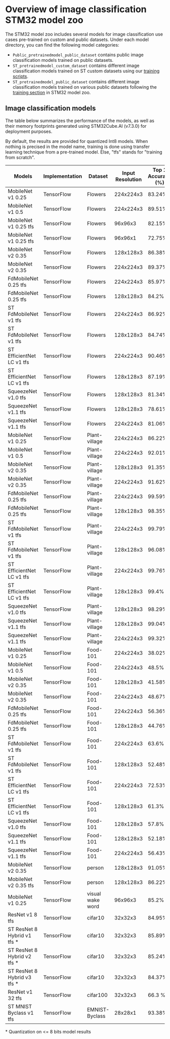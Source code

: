 # Overview of image classification STM32 model zoo

The STM32 model zoo includes several models for image classification use cases pre-trained on custom and public datasets. Under each model directory, you can find the following model categories:

- `Public_pretrainedmodel_public_dataset` contains public image classification models trained on public datasets.
- `ST_pretrainedmodel_custom_dataset` contains different image classification models trained on ST custom datasets using our [training scripts](../scripts/training/README.md). 
- `ST_pretrainedmodel_public_dataset` contains different image classification models trained on various public datasets following the [training section](../scripts/training/README.md) in STM32 model zoo.



<a name="ic_models"></a>
## Image classification models

The table below summarizes the performance of the models, as well as their memory footprints generated using STM32Cube.AI (v7.3.0) for deployment purposes.

By default, the results are provided for quantized Int8 models. When nothing is precised in the model name, training is done using transfer learning technique from a pre-trained model. Else, "tfs" stands for "training from scratch".

| Models                      | Implementation | Dataset          | Input Resolution | Top 1 Accuracy (%) | MACCs    (M) | Activation RAM (KiB) | Weights Flash (KiB) | Source                                                                                                                         |
|-----------------------------|----------------|------------------|------------------|--------------------|-------------|----------------------|---------------------|--------------------------------------------------------------------------------------------------------------------------------|
| MobileNet v1 0.25           | TensorFlow     | Flowers          | 224x224x3          | 83.24%             | 41          | 202.14               | 214.69              | [link](mobilenetv1/ST_pretrainedmodel_public_dataset/flowers/mobilenet_v1_0.25_224/mobilenet_v1_0.25_224_int8.tflite)          |
| MobileNet v1 0.5            | TensorFlow     | Flowers          | 224x224x3	         | 89.51%             | 149.3       | 404.28               | 812.61              | [link](mobilenetv1/ST_pretrainedmodel_public_dataset/flowers/mobilenet_v1_0.5_224/mobilenet_v1_0.5_224_int8.tflite)            |
| MobileNet v1 0.25 tfs       | TensorFlow     | Flowers          | 96x96x3            | 82.15%             | 7.550       | 38.64                | 214.69              | [link](mobilenetv1/ST_pretrainedmodel_public_dataset/flowers/mobilenet_v1_0.25_96/mobilenet_v1_0.25_96_int8.tflite)            |
| MobileNet v1 0.25 tfs       | TensorFlow     | Flowers          | 96x96x1            | 72.75%             | 7.550       | 38.64                | 214.69              | [link](mobilenetv1/ST_pretrainedmodel_public_dataset/flowers/mobilenet_v1_0.25_96_grayscale/mobilenet_v1_0.25_96_grayscale_int8.tflite)  |
| MobileNet v2 0.35           | TensorFlow     | Flowers          | 128x128x3          | 86.38%             | 19          | 224.5                | 406.86              | [link](mobilenetv2/ST_pretrainedmodel_public_dataset/flowers/mobilenet_v2_0.35_128/mobilenet_v2_0.35_128_int8.tflite)          |
| MobileNet v2 0.35           | TensorFlow     | Flowers          | 224x224x3          | 89.37%             | 58.4        | 686.5                | 406.86              | [link](mobilenetv2/ST_pretrainedmodel_public_dataset/flowers/mobilenet_v2_0.35_224/mobilenet_v2_0.35_224_int8.tflite)          |
| FdMobileNet 0.25 tfs        | TensorFlow     | Flowers          | 224x224x3          | 85.97%             | 12.1        | 152.05               | 128.32              | [link](fdmobilenet/ST_pretrainedmodel_public_dataset/flowers/fdmobilenet_0.25_224/fdmobilenet_0.25_224_int8.tflite)            |
| FdMobileNet 0.25 tfs        | TensorFlow     | Flowers          | 128x128x3          | 84.2%              | 3.953       | 51.18                | 128.32              | [link](fdmobilenet/ST_pretrainedmodel_public_dataset/flowers/fdmobilenet_0.25_128/fdmobilenet_0.25_128_int8.tflite)            |
| ST FdMobileNet v1 tfs       | TensorFlow     | Flowers          | 224x224x3          | 86.92%             | 24.74       | 206.87               | 144.93              | Please Contact Edge.ai@st.com                                                                                                  |
| ST FdMobileNet v1 tfs       | TensorFlow     | Flowers          | 128x128x3          | 84.74%             | 8.08        | 70.75                | 144.93              | Please Contact Edge.ai@st.com                                                                                                  |
| ST EfficientNet LC v1 tfs   | TensorFlow     | Flowers          | 224x224x3          | 90.46%             | 62.49       | 308.8                | 505.41              | Please Contact Edge.ai@st.com                                                                                                  |
| ST EfficientNet LC v1 tfs   | TensorFlow     | Flowers          | 128x128x3          | 87.19%             | 20.46       | 104.61               | 505.41              | Please Contact Edge.ai@st.com                                                                                                  |
| SqueezeNet v1.0 tfs         | TensorFlow     | Flowers          | 128x128x3          | 81.34%             | 175.00      | 450.0                | 535.69              | [link](squeezenetv1.0/ST_pretrainedmodel_public_dataset/flowers/squeezenetv1.0_128/squeezenet_v1.0_128_int8.tflite)            |
| SqueezeNet v1.1 tfs         | TensorFlow     | Flowers          | 128x128x3          | 78.61%             | 82.09       | 240.25               | 716.70              | [link](squeezenetv1.1/ST_pretrainedmodel_public_dataset/flowers/squeezenetv1.1_128/squeezenet_v1.1_128_int8.tflite)            |
| SqueezeNet v1.1 tfs         | TensorFlow     | Flowers          | 224x224x3          | 81.06%             | 266,33      | 756.25               | 733.83              | [link](squeezenetv1.1/ST_pretrainedmodel_public_dataset/flowers/squeezenetv1.1_224/squeezenet_v1.1_224_int8.tflite)            |
| MobileNet v1 0.25           | TensorFlow     | Plant-village    | 224x224x3          | 86.22%             | 41.1        | 202.14               | 223.32              | [link](mobilenetv1/ST_pretrainedmodel_public_dataset/plant-village/mobilenet_v1_0.25_224/mobilenet_v1_0.25_224_int8.tflite)    |
| MobileNet v1 0.5            | TensorFlow     | Plant-village    | 224x224x3          | 92.01%             | 149.3       | 404.28               | 829.75              | [link](mobilenetv1/ST_pretrainedmodel_public_dataset/plant-village/mobilenet_v1_0.5_224/mobilenet_v1_0.5_224_int8.tflite)      |
| MobileNet v2 0.35           | TensorFlow     | Plant-village    | 128x128x3          | 91.35%             | 19.1        | 224.5                | 449.5               | [link](mobilenetv2/ST_pretrainedmodel_public_dataset/plant-village/mobilenet_v2_0.35_128/mobilenet_v2_0.35_128_int8.tflite)    |
| MobileNet v2 0.35           | TensorFlow     | Plant-village    | 224x224x3          | 91.62%             | 58.5        | 686.5                | 449.5               | [link](mobilenetv2/ST_pretrainedmodel_public_dataset/plant-village/mobilenet_v2_0.35_224/mobilenet_v2_0.35_224_int8.tflite)    |
| FdMobileNet 0.25 tfs        | TensorFlow     | Plant-village    | 224x224x3          | 99.59%             | 12.1        | 152.05               | 136.95              | [link](fdmobilenet/ST_pretrainedmodel_public_dataset/plant-village/fdmobilenet_0.25_224/fdmobilenet_0.25_224_int8.tflite)      |
| FdMobileNet 0.25 tfs        | TensorFlow     | Plant-village    | 128x128x3          | 98.35%             | 3.96        | 51.18                | 136.95              | [link](fdmobilenet/ST_pretrainedmodel_public_dataset/plant-village/fdmobilenet_0.25_128/fdmobilenet_0.25_128_int8.tflite)      |
| ST FdMobileNet v1 tfs       | TensorFlow     | Plant-village    | 224x224x3          | 99.79%             | 24.75       | 206.87               | 153.56              | Please Contact Edge.ai@st.com                                                                                                  |
| ST FdMobileNet v1 tfs       | TensorFlow     | Plant-village    | 128x128x3          | 96.08%             | 8.09        | 70.75                | 153.56              | Please Contact Edge.ai@st.com                                                                                                  |
| ST EfficientNet LC v1 tfs   | TensorFlow     | Plant-village    | 224x224x3          | 99.76%             | 62.5        | 308.8                | 524.67              | Please Contact Edge.ai@st.com                                                                                                  |
| ST EfficientNet LC v1 tfs   | TensorFlow     | Plant-village    | 128x128x3          | 99.4%              | 20.5        | 104.61               | 524.67              | Please Contact Edge.ai@st.com                                                                                                  |
| SqueezeNet v1.0 tfs         | TensorFlow     | Plant-village    | 128x128x3          | 98.29%             | 175.63      | 450.0                | 552.88              | [link](squeezenetv1.0/ST_pretrainedmodel_public_dataset/plant-village/squeezenet_v1.0_128/squeezenet_v1.0_128_int8.tflite)      |
| SqueezeNet v1.1 tfs         | TensorFlow     | Plant-village    | 128x128x3          | 99.04%             | 82.09       | 240.25               | 716.70              | [link](squeezenetv1.1/ST_pretrainedmodel_public_dataset/plant-village/squeezenetv1.1_128/squeezenet_v1.1_128_int8.tflite)      |
| SqueezeNet v1.1 tfs         | TensorFlow     | Plant-village    | 224x224x3          | 99.32%             | 269,28      | 686.5                | 449.5               | [link](squeezenetv1.1/ST_pretrainedmodel_public_dataset/plant-village/squeezenetv1.1_224/squeezenet_v1.1_224_int8.tflite)      |
| MobileNet v1 0.25           | TensorFlow     | Food-101         | 224x224x3          | 38.02%             | 41.1        | 202.14               | 239.07              | [link](mobilenetv1/ST_pretrainedmodel_public_dataset/food-101/mobilenet_v1_0.25_224/mobilenet_v1_0.25_224_int8.tflite)         |
| MobileNet v1 0.5            | TensorFlow     | Food-101         | 224x224x3          | 48.5%              | 149.3       | 404.28               | 860.99              | [link](mobilenetv1/ST_pretrainedmodel_public_dataset/food-101/mobilenet_v1_0.5_224/mobilenet_v1_0.5_224_int8.tflite)           |
| MobileNet v2 0.35           | TensorFlow     | Food-101         | 128x128x3          | 41.58%             | 19.2        | 224.5                | 527.24              | [link](mobilenetv2/ST_pretrainedmodel_public_dataset/food-101/mobilenet_v2_0.35_128/mobilenet_v2_0.35_128_int8.tflite)         |
| MobileNet v2 0.35           | TensorFlow     | Food-101         | 224x224x3          | 48.67%             | 58.6        | 686.5                | 527.24              | [link](mobilenetv2/ST_pretrainedmodel_public_dataset/food-101/mobilenet_v2_0.35_224/mobilenet_v2_0.35_224_int8.tflite)         |
| FdMobileNet 0.25 tfs        | TensorFlow     | Food-101         | 224x224x3          | 56.36%             | 12.125      | 152.05               | 152.69              | [link](fdmobilenet/ST_pretrainedmodel_public_dataset/food-101/fdmobilenet_0.25_224/fdmobilenet_0.25_224_int8.tflite)           |
| FdMobileNet 0.25 tfs        | TensorFlow     | Food-101         | 128x128x3          | 44.76%             | 3.979       | 51.18                | 152.69              | [link](fdmobilenet/ST_pretrainedmodel_public_dataset/food-101/fdmobilenet_0.25_128/fdmobilenet_0.25_128_int8.tflite)           |
| ST FdMobileNet v1 tfs       | TensorFlow     | Food-101         | 224x224x3          | 63.6%              | 24.77       | 206.87               | 169.3               | Please Contact Edge.ai@st.com                                                                                                  |
| ST FdMobileNet v1 tfs       | TensorFlow     | Food-101         | 128x128x3          | 52.48%             | 8.108       | 70.75                | 169.3               | Please Contact Edge.ai@st.com                                                                                                  |
| ST EfficientNet LC v1 tfs   | TensorFlow     | Food-101         | 224x224x3          | 72.53%             | 62.55       | 308.8                | 559.79              | Please Contact Edge.ai@st.com                                                                                                  |
| ST EfficientNet LC v1 tfs   | TensorFlow     | Food-101         | 128x128x3          | 61.3%              | 20.52       | 104.61               | 559.79              | Please Contact Edge.ai@st.com                                                                                                  |
| SqueezeNet v1.0 tfs         | TensorFlow     | Food-101         | 128x128x3          | 57.8%              | 176.78        | 450                  | 584.24              | [link](squeezenetv1.1/ST_pretrainedmodel_public_dataset/food-101/squeezenetv1.1_128/squeezenet_v1.1_128_int8.tflite)           |
| SqueezeNet v1.1 tfs         | TensorFlow     | Food-101         | 128x128x3          | 52.18%             | 83.65       | 240.25               | 765.082             | [link](squeezenetv1.1/ST_pretrainedmodel_public_dataset/food-101/squeezenetv1.1_128/squeezenet_v1.1_128_int8.tflite)           |
| SqueezeNet v1.1 tfs         | TensorFlow     | Food-101         | 224x224x3          | 56.43%             | 274.65         | 756.25               | 765.082             | [link](squeezenetv1.1/ST_pretrainedmodel_public_dataset/food-101/squeezenetv1.1_128/squeezenet_v1.1_128_int8.tflite)           |
| MobileNet v2 0.35           | TensorFlow     | person           | 128x128x3          | 91.05%             | 19,09       | 245.5                | 401.84              | [link](mobilenetv2/ST_pretrainedmodel_public_dataset/person/mobilenet_v2_0.35_128/mobilenet_v2_0.35_128_int8.tflite)           |                                                                                                             |
| MobileNet v2 0.35 tfs       | TensorFlow     | person           | 128x128x3          | 86.22%             | 19,09       | 245.5                | 401.84              | [link](mobilenetv2/ST_pretrainedmodel_public_dataset/person/mobilenet_v2_0.35_128_tfs/mobilenet_v2_0.35_128_int8.tflite)       |                                                                                                             |
| MobileNet v1 0.25           | TensorFlow     | visual wake word | 96x96x3            | 85.2%              | 7,494       | 40.19                | 213.93              | [link](mobilenetv1/Public_pretrainedmodel_public_dataset/VisualWakeWord/mobilenet_v1_0.25_96/mobilenet_v1_0.25_96_int8.tflite) |
| ResNet v1 8 tfs             | TensorFlow     | cifar10          | 32x32x3            | 84.95%             | 12.54       | 55.28                | 76.89               | [link](resnetv1/ST_pretrainedmodel_public_dataset/cifar10/resnet_v1_8_32/resnet_v1_8_32_int8.tflite)                           |                                                                                                             |
| ST ResNet 8 Hybrid v1 tfs \* | TensorFlow     | cifar10          | 32x32x3            | 85.89%             | 11.45       | 72                   | 66.28               | Please Contact Edge.ai@st.com                                                                                                  |
| ST ResNet 8 Hybrid v2 tfs \* | TensorFlow     | cifar10          | 32x32x3            | 85.24%             | 10.10       | 72                   | 85.8                | Please Contact Edge.ai@st.com                                                                                                  |
| ST ResNet 8 Hybrid v3 tfs \* | TensorFlow     | cifar10          | 32x32x3            | 84.37%             | 8.13        | 72                   | 66.28               | Please Contact Edge.ai@st.com                                                                                                  |
| ResNet v1 32 tfs            | TensorFlow     | cifar100         | 32x32x3            | 66.3 %             | 69.28       | 55.28                | 464.37              | [link](resnetv1/ST_pretrainedmodel_public_dataset/cifar100/resnet_v1_32_32/resnet_v1_32_32_int8.tflite)                        |
| ST MNIST Byclass v1 tfs     | TensorFlow     | EMNIST-Byclass   | 28x28x1            | 93.38%             | 1.081       | 14.13                | 10.08               | [link](./stmnist/ST_pretrainedmodel_public_dataset/emnist_byclass/stmnist_v1/stmnist_v1_int8.tflite)                 |


\* Quantization on <= 8 bits model results
